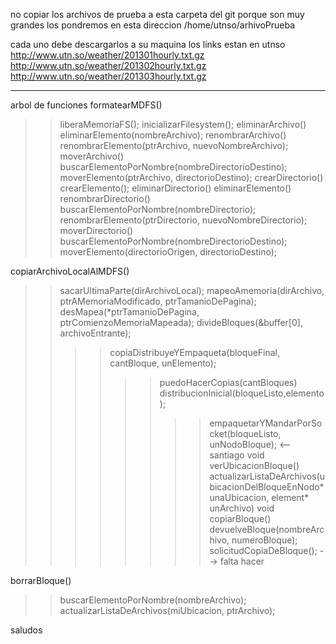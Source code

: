 no copiar los archivos de prueba a esta carpeta del git porque son muy grandes
los pondremos en esta direccion /home/utnso/arhivoPrueba

cada uno debe descargarlos a su maquina
los links estan en utnso
http://www.utn.so/weather/201301hourly.txt.gz
http://www.utn.so/weather/201302hourly.txt.gz
http://www.utn.so/weather/201303hourly.txt.gz

----------------------------------------------------------
arbol de funciones
formatearMDFS()
>>liberaMemoriaFS(); inicializarFilesystem();
eliminarArchivo()
>>	eliminarElemento(nombreArchivo);
renombrarArchivo()
>>renombrarElemento(ptrArchivo, nuevoNombreArchivo);
moverArchivo()
>>buscarElementoPorNombre(nombreDirectorioDestino);
>>moverElemento(ptrArchivo, directorioDestino);
crearDirectorio()
>>crearElemento();
eliminarDirectorio()
>>eliminarElemento()
renombrarDirectorio()
>> buscarElementoPorNombre(nombreDirectorio);
>>renombrarElemento(ptrDirectorio, nuevoNombreDirectorio);
moverDirectorio()
>>buscarElementoPorNombre(nombreDirectorioDestino);
moverElemento(directorioOrigen, directorioDestino);
  
copiarArchivoLocalAlMDFS()
>>sacarUltimaParte(dirArchivoLocal);
>>mapeoAmemoria(dirArchivo, ptrAMemoriaModificado, ptrTamanioDePagina);
>>desMapea(*ptrTamanioDePagina, ptrComienzoMemoriaMapeada);
>>divideBloques(&buffer[0], archivoEntrante);
>>>>copiaDistribuyeYEmpaqueta(bloqueFinal, cantBloque, unElemento);
>>>>>>puedoHacerCopias(cantBloques)
>>>>>>distribucionInicial(bloqueListo,elemento);
>>>>>>>>empaquetarYMandarPorSocket(bloqueListo, unNodoBloque); <--santiago
 void verUbicacionBloque() 
 actualizarListaDeArchivos(ubicacionDelBloqueEnNodo* unaUbicacion,
	element* unArchivo)
void copiarBloque() 
>>devuelveBloque(nombreArchivo, numeroBloque);
>>solicitudCopiaDeBloque(); --> falta hacer
  
borrarBloque() 
>>buscarElementoPorNombre(nombreArchivo);
>>actualizarListaDeArchivos(miUbicacion, ptrArchivo);
   
  
saludos